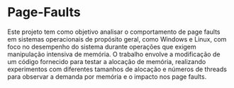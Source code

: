 # Page-Faults

Este projeto tem como objetivo analisar o comportamento de page faults em sistemas operacionais de propósito geral, como Windows e Linux, com foco no desempenho do sistema durante operações que exigem manipulação intensiva de memória. O trabalho envolve a modificação de um código fornecido para testar a alocação de memória, realizando experimentos com diferentes tamanhos de alocação e números de threads para observar a demanda por memória e o impacto nos page faults.
